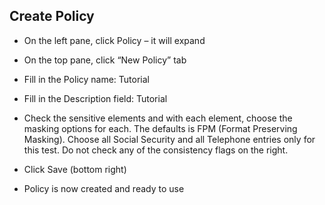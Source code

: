 ## Create Policy

* On the left pane, click Policy – it will expand

* On the top pane, click “New Policy” tab

* Fill in the Policy name: Tutorial

* Fill in the Description field: Tutorial

* Check the sensitive elements and with each element, choose the masking options for each. The defaults is FPM (Format Preserving Masking). Choose all Social Security and all Telephone entries only for this test. Do not check any of the consistency flags on the right.

* Click Save (bottom right)

* Policy is now created and ready to use